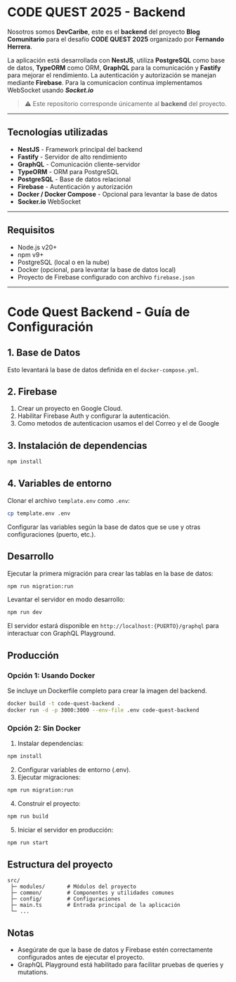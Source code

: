 # CODE QUEST 2025 - Backend

Nosotros somos **DevCaribe**, este es el **backend** del proyecto **Blog Comunitario** para el desafío **CODE QUEST 2025** organizado por **Fernando Herrera**.

La aplicación está desarrollada con **NestJS**, utiliza **PostgreSQL** como base de datos, **TypeORM** como ORM, **GraphQL** para la comunicación y **Fastify** para mejorar el rendimiento. La autenticación y autorización se manejan mediante **Firebase**. Para la comunicacion continua implementamos WebSocket usando ***Socket.io***

> ⚠️ Este repositorio corresponde únicamente al **backend** del proyecto.

---

## Tecnologías utilizadas

- **NestJS** - Framework principal del backend
- **Fastify** - Servidor de alto rendimiento
- **GraphQL** - Comunicación cliente-servidor
- **TypeORM** - ORM para PostgreSQL
- **PostgreSQL** - Base de datos relacional
- **Firebase** - Autenticación y autorización
- **Docker / Docker Compose** - Opcional para levantar la base de datos
- **Socker.io** WebSocket

---

## Requisitos

- Node.js v20+
- npm v9+
- PostgreSQL (local o en la nube)
- Docker (opcional, para levantar la base de datos local)
- Proyecto de Firebase configurado con archivo `firebase.json`

---

# Code Quest Backend - Guía de Configuración

## 1. Base de Datos

Esto levantará la base de datos definida en el `docker-compose.yml`.

## 2. Firebase

1. Crear un proyecto en Google Cloud.
2. Habilitar Firebase Auth y configurar la autenticación.
3. Como metodos de autenticacion usamos el del Correo y el de Google


## 3. Instalación de dependencias

```bash
npm install
```

## 4. Variables de entorno

Clonar el archivo `template.env` como `.env`:

```bash
cp template.env .env
```

Configurar las variables según la base de datos que se use y otras configuraciones (puerto, etc.).

## Desarrollo

Ejecutar la primera migración para crear las tablas en la base de datos:

```bash
npm run migration:run
```

Levantar el servidor en modo desarrollo:

```bash
npm run dev
```

El servidor estará disponible en `http://localhost:{PUERTO}/graphql` para interactuar con GraphQL Playground.

## Producción

### Opción 1: Usando Docker

Se incluye un Dockerfile completo para crear la imagen del backend.

```bash
docker build -t code-quest-backend .
docker run -d -p 3000:3000 --env-file .env code-quest-backend
```

### Opción 2: Sin Docker

1. Instalar dependencias:

```bash
npm install
```

2. Configurar variables de entorno (.env).
3. Ejecutar migraciones:

```bash
npm run migration:run
```

4. Construir el proyecto:

```bash
npm run build
```

5. Iniciar el servidor en producción:

```bash
npm run start
```

## Estructura del proyecto

```
src/
 ├─ modules/       # Módulos del proyecto
 ├─ common/        # Componentes y utilidades comunes
 ├─ config/        # Configuraciones
 ├─ main.ts        # Entrada principal de la aplicación
 └─ ...
```

## Notas

* Asegúrate de que la base de datos y Firebase estén correctamente configurados antes de ejecutar el proyecto.
* GraphQL Playground está habilitado para facilitar pruebas de queries y mutations.
